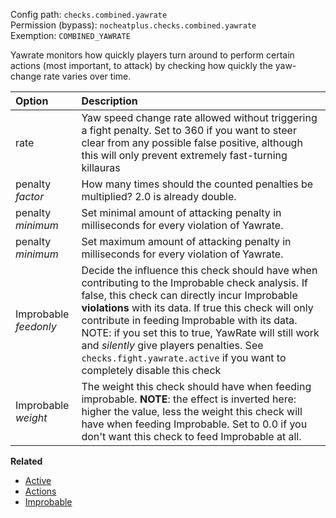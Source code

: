 Config path: `checks.combined.yawrate`  
Permission (bypass): `nocheatplus.checks.combined.yawrate`  
Exemption: `COMBINED_YAWRATE`  

Yawrate monitors how quickly players turn around to perform certain actions (most important, to attack) by checking how quickly the yaw-change rate varies over time. 

| Option             | Description |
| :----------------- | :---------- |
| rate               | Yaw speed change rate allowed without triggering a fight penalty. Set to 360 if you want to steer clear from any possible false positive, although this will only prevent extremely fast-turning killauras |
| penalty _factor_   | How many times should the counted penalties be multiplied? 2.0 is already double. |
| penalty _minimum_  | Set minimal amount of attacking penalty in milliseconds for every violation of Yawrate. |
| penalty _minimum_  | Set maximum amount of attacking penalty in milliseconds for every violation of Yawrate. |
| Improbable _feedonly_ | Decide the influence this check should have when contributing to the Improbable check analysis. If false, this check can directly incur Improbable **violations** with its data. If true this check will only contribute in feeding Improbable with its data. NOTE: if you set this to true, YawRate will still work and *silently* give players penalties. See `checks.fight.yawrate.active` if you want to completely disable this check|
| Improbable _weight_ | The weight this check should have when feeding improbable. **NOTE**: the effect is inverted here: higher the value, less the weight this check will have when feeding Improbable. Set to 0.0 if you don't want this check to feed Improbable at all.|

**Related**
* [Active](https://github.com/Updated-NoCheatPlus/Docs/blob/master/Settings/General.md#active)
* [Actions](https://github.com/Updated-NoCheatPlus/Docs/blob/master/Settings/General.md#actions)
* [Improbable](https://github.com/Updated-NoCheatPlus/Docs/blob/master/Settings/Checks/%5BCombined%5D-Improbable.md)

